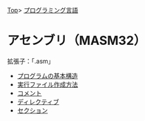 [Top](../../index.md)\>
[プログラミング言語](../pgl.md)

# アセンブリ（MASM32）

拡張子：「.asm」

+ [プログラムの基本構造](MASM32/MASM32_0001.md)
+ [実行ファイル作成方法](MASM32/MASM32_0002.md)
+ [コメント](MASM32/MASM32_0003.md)
+ [ディレクティブ](MASM32/MASM32_0004.md)
+ [セクション](MASM32/MASM32_0005.md)
